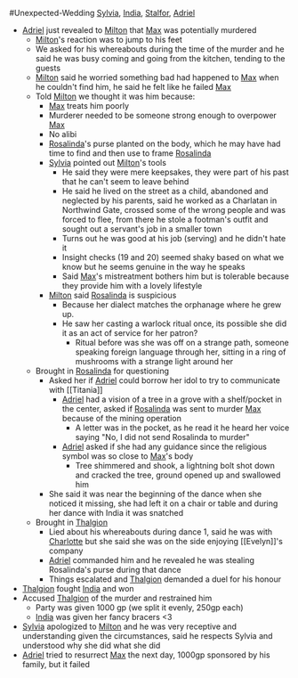 #Unexpected-Wedding 
[Sylvia](PCs/Past/Sylvia.md), [India](PCs/Current/India.md), [Stalfor](PCs/Current/Stalfor.md), [Adriel](PCs/Current/Adriel.md)

- [Adriel](PCs/Current/Adriel.md) just revealed to [Milton](NPCs/Living/Milton.md) that [Max](NPCs/Deceased/Max.md) was potentially murdered
	- [Milton](NPCs/Living/Milton.md)'s reaction was to jump to his feet
	- We asked for his whereabouts during the time of the murder and he said he was busy coming and going from the kitchen, tending to the guests
	- [Milton](NPCs/Living/Milton.md) said he worried something bad had happened to [Max](NPCs/Deceased/Max.md) when he couldn't find him, he said he felt like he failed [Max](NPCs/Deceased/Max.md)
	- Told [Milton](NPCs/Living/Milton.md) we thought it was him because:
		- [Max](NPCs/Deceased/Max.md) treats him poorly
		- Murderer needed to be someone strong enough to overpower [Max](NPCs/Deceased/Max.md)
		- No alibi
		- [Rosalinda](NPCs/Living/Rosalinda.md)'s purse planted on the body, which he may have had time to find and then use to frame [Rosalinda](NPCs/Living/Rosalinda.md)
		- [Sylvia](PCs/Past/Sylvia.md) pointed out [Milton](NPCs/Living/Milton.md)'s tools
			- He said they were mere keepsakes, they were part of his past that he can't seem to leave behind
			- He said he lived on the street as a child, abandoned and neglected by his parents, said he worked as a Charlatan in Northwind Gate, crossed some of the wrong people and was forced to flee, from there he stole a footman's outfit and sought out a servant's job in a smaller town
			- Turns out he was good at his job (serving) and he didn't hate it
			- Insight checks (19 and 20) seemed shaky based on what we know but he seems genuine in the way he speaks
			- Said [Max](NPCs/Deceased/Max.md)'s mistreatment bothers him but is tolerable because they provide him with a lovely lifestyle
		- [Milton](NPCs/Living/Milton.md) said [Rosalinda](NPCs/Living/Rosalinda.md) is suspicious
			- Because her dialect matches the orphanage where he grew up. 
			- He saw her casting a warlock ritual once, its possible she did it as an act of service for her patron?
				- Ritual before was she was off on a strange path, someone speaking foreign language through her, sitting in a ring of mushrooms with a strange light around her
	- Brought in [Rosalinda](NPCs/Living/Rosalinda.md) for questioning
		- Asked her if [Adriel](PCs/Current/Adriel.md) could borrow her idol to try to communicate with [[Titania]]
			- [Adriel](PCs/Current/Adriel.md) had a vision of a tree in a grove with a shelf/pocket in the center, asked if [Rosalinda](NPCs/Living/Rosalinda.md) was sent to murder [Max](NPCs/Deceased/Max.md) because of the mining operation
				- A letter was in the pocket, as he read it he heard her voice saying "No, I did not send Rosalinda to murder"
			- [Adriel](PCs/Current/Adriel.md) asked if she had any guidance since the religious symbol was so close to [Max](NPCs/Deceased/Max.md)'s body
				- Tree shimmered and shook, a lightning bolt shot down and cracked the tree, ground opened up and swallowed him
		- She said it was near the beginning of the dance when she noticed it missing, she had left it on a chair or table and during her dance with India it was snatched
	- Brought in [Thalgion](NPCs/Deceased/Thalgion.md)
		- Lied about his whereabouts during dance 1, said he was with [Charlotte](NPCs/Living/Charlotte.md) but she said she was on the side enjoying [[Evelyn]]'s company
		- [Adriel](PCs/Current/Adriel.md) commanded him and he revealed he was stealing Rosalinda's purse during that dance
		- Things escalated and [Thalgion](NPCs/Deceased/Thalgion.md) demanded a duel for his honour
- [Thalgion](NPCs/Deceased/Thalgion.md) fought [India](PCs/Current/India.md) and won
- Accused [Thalgion](NPCs/Deceased/Thalgion.md) of the murder and restrained him
	- Party was given 1000 gp (we split it evenly, 250gp each)
	- [India](PCs/Current/India.md) was given her fancy bracers <3
- [Sylvia](PCs/Past/Sylvia.md) apologized to [Milton](NPCs/Living/Milton.md) and he was very receptive and understanding given the circumstances, said he respects Sylvia and understood why she did what she did
- [Adriel](PCs/Current/Adriel.md) tried to resurrect [Max](NPCs/Deceased/Max.md) the next day, 1000gp sponsored by his family, but it failed